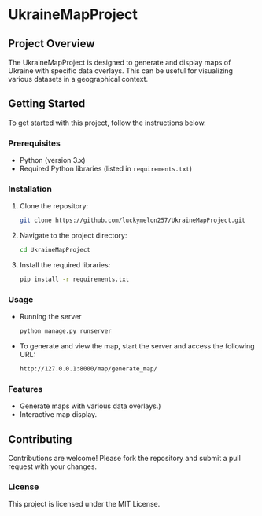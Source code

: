 # UkraineMapProject

## Project Overview
The UkraineMapProject is designed to generate and display maps of Ukraine with specific data overlays. This can be useful for visualizing various datasets in a geographical context.

## Getting Started
To get started with this project, follow the instructions below.

### Prerequisites
- Python (version 3.x)
- Required Python libraries (listed in `requirements.txt`)

### Installation
1. Clone the repository:
   ```bash
   git clone https://github.com/luckymelon257/UkraineMapProject.git
   ```
2. Navigate to the project directory:
   ```bash
   cd UkraineMapProject
   ```
3. Install the required libraries:
   ```bash
   pip install -r requirements.txt
   ```
### Usage
- Running the server
  ```bash
  python manage.py runserver
  ```
- To generate and view the map, start the server and access the following URL:
   ```bash
   http://127.0.0.1:8000/map/generate_map/
   ```
### Features
- Generate maps with various data overlays.)
- Interactive map display.
  
## Contributing
Contributions are welcome! Please fork the repository and submit a pull request with your changes.
### License
This project is licensed under the MIT License.
